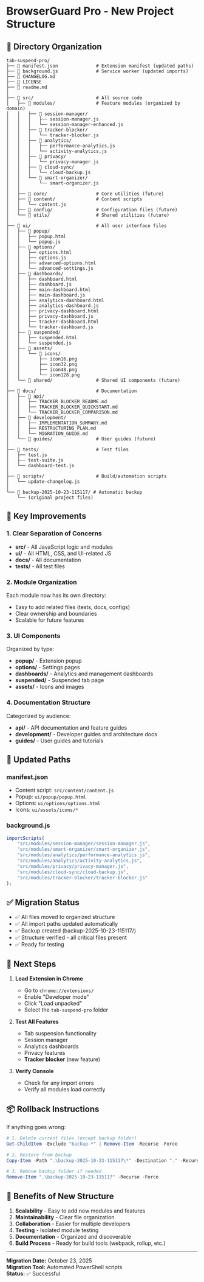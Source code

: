 # BrowserGuard Pro - New Project Structure

## 📁 Directory Organization

```
tab-suspend-pro/
├── 📜 manifest.json              # Extension manifest (updated paths)
├── 📜 background.js              # Service worker (updated imports)
├── 📜 CHANGELOG.md
├── 📜 LICENSE
├── 📜 readme.md
│
├── 📂 src/                       # All source code
│   ├── 📂 modules/               # Feature modules (organized by domain)
│   │   ├── 📂 session-manager/
│   │   │   ├── session-manager.js
│   │   │   └── session-manager-enhanced.js
│   │   ├── 📂 tracker-blocker/
│   │   │   └── tracker-blocker.js
│   │   ├── 📂 analytics/
│   │   │   ├── performance-analytics.js
│   │   │   └── activity-analytics.js
│   │   ├── 📂 privacy/
│   │   │   └── privacy-manager.js
│   │   ├── 📂 cloud-sync/
│   │   │   └── cloud-backup.js
│   │   └── 📂 smart-organizer/
│   │       └── smart-organizer.js
│   │
│   ├── 📂 core/                  # Core utilities (future)
│   ├── 📂 content/               # Content scripts
│   │   └── content.js
│   ├── 📂 config/                # Configuration files (future)
│   └── 📂 utils/                 # Shared utilities (future)
│
├── 📂 ui/                        # All user interface files
│   ├── 📂 popup/
│   │   ├── popup.html
│   │   └── popup.js
│   ├── 📂 options/
│   │   ├── options.html
│   │   ├── options.js
│   │   ├── advanced-options.html
│   │   └── advanced-settings.js
│   ├── 📂 dashboards/
│   │   ├── dashboard.html
│   │   ├── dashboard.js
│   │   ├── main-dashboard.html
│   │   ├── main-dashboard.js
│   │   ├── analytics-dashboard.html
│   │   ├── analytics-dashboard.js
│   │   ├── privacy-dashboard.html
│   │   ├── privacy-dashboard.js
│   │   ├── tracker-dashboard.html
│   │   └── tracker-dashboard.js
│   ├── 📂 suspended/
│   │   ├── suspended.html
│   │   └── suspended.js
│   ├── 📂 assets/
│   │   └── 📂 icons/
│   │       ├── icon16.png
│   │       ├── icon32.png
│   │       ├── icon48.png
│   │       └── icon128.png
│   └── 📂 shared/                # Shared UI components (future)
│
├── 📂 docs/                      # Documentation
│   ├── 📂 api/
│   │   ├── TRACKER_BLOCKER_README.md
│   │   ├── TRACKER_BLOCKER_QUICKSTART.md
│   │   └── TRACKER_BLOCKER_COMPARISON.md
│   ├── 📂 development/
│   │   ├── IMPLEMENTATION_SUMMARY.md
│   │   ├── RESTRUCTURING_PLAN.md
│   │   └── MIGRATION_GUIDE.md
│   └── 📂 guides/                # User guides (future)
│
├── 📂 tests/                     # Test files
│   ├── test.js
│   ├── test-suite.js
│   └── dashboard-test.js
│
├── 📂 scripts/                   # Build/automation scripts
│   └── update-changelog.js
│
└── 📂 backup-2025-10-23-115117/ # Automatic backup
    └── (original project files)
```

## 🎯 Key Improvements

### 1. **Clear Separation of Concerns**

-   **src/** - All JavaScript logic and modules
-   **ui/** - All HTML, CSS, and UI-related JS
-   **docs/** - All documentation
-   **tests/** - All test files

### 2. **Module Organization**

Each module now has its own directory:

-   Easy to add related files (tests, docs, configs)
-   Clear ownership and boundaries
-   Scalable for future features

### 3. **UI Components**

Organized by type:

-   **popup/** - Extension popup
-   **options/** - Settings pages
-   **dashboards/** - Analytics and management dashboards
-   **suspended/** - Suspended tab page
-   **assets/** - Icons and images

### 4. **Documentation Structure**

Categorized by audience:

-   **api/** - API documentation and feature guides
-   **development/** - Developer guides and architecture docs
-   **guides/** - User guides and tutorials

## 🔄 Updated Paths

### manifest.json

-   Content script: `src/content/content.js`
-   Popup: `ui/popup/popup.html`
-   Options: `ui/options/options.html`
-   Icons: `ui/assets/icons/*`

### background.js

```javascript
importScripts(
    "src/modules/session-manager/session-manager.js",
    "src/modules/smart-organizer/smart-organizer.js",
    "src/modules/analytics/performance-analytics.js",
    "src/modules/analytics/activity-analytics.js",
    "src/modules/privacy/privacy-manager.js",
    "src/modules/cloud-sync/cloud-backup.js",
    "src/modules/tracker-blocker/tracker-blocker.js"
);
```

## ✅ Migration Status

-   ✅ All files moved to organized structure
-   ✅ All import paths updated automatically
-   ✅ Backup created (backup-2025-10-23-115117/)
-   ✅ Structure verified - all critical files present
-   ✅ Ready for testing

## 🚀 Next Steps

1. **Load Extension in Chrome**

    - Go to `chrome://extensions/`
    - Enable "Developer mode"
    - Click "Load unpacked"
    - Select the `tab-suspend-pro` folder

2. **Test All Features**

    - Tab suspension functionality
    - Session manager
    - Analytics dashboards
    - Privacy features
    - **Tracker blocker** (new feature)

3. **Verify Console**
    - Check for any import errors
    - Verify all modules load correctly

## 📦 Rollback Instructions

If anything goes wrong:

```powershell
# 1. Delete current files (except backup folder)
Get-ChildItem -Exclude "backup-*" | Remove-Item -Recurse -Force

# 2. Restore from backup
Copy-Item -Path ".\backup-2025-10-23-115117\*" -Destination "." -Recurse -Force

# 3. Remove backup folder if needed
Remove-Item ".\backup-2025-10-23-115117" -Recurse -Force
```

## 🎉 Benefits of New Structure

1. **Scalability** - Easy to add new modules and features
2. **Maintainability** - Clear file organization
3. **Collaboration** - Easier for multiple developers
4. **Testing** - Isolated module testing
5. **Documentation** - Organized and discoverable
6. **Build Process** - Ready for build tools (webpack, rollup, etc.)

---

**Migration Date:** October 23, 2025  
**Migration Tool:** Automated PowerShell scripts  
**Status:** ✅ Successful
